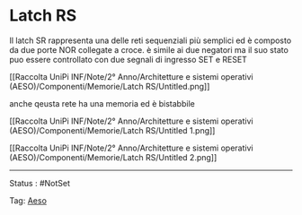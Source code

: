 # Latch RS

Il latch SR rappresenta una delle reti sequenziali più semplici ed è composto
da due porte NOR collegate a croce. è simile ai due negatori ma il suo stato puo essere controllato con due segnali di ingresso SET e RESET

[[Raccolta UniPi INF/Note/2° Anno/Architetture e sistemi operativi (AESO)/Componenti/Memorie/Latch RS/Untitled.png]]

anche qeusta rete ha una memoria ed è bistabbile

[[Raccolta UniPi INF/Note/2° Anno/Architetture e sistemi operativi (AESO)/Componenti/Memorie/Latch RS/Untitled 1.png]]

[[Raccolta UniPi INF/Note/2° Anno/Architetture e sistemi operativi (AESO)/Componenti/Memorie/Latch RS/Untitled 2.png]]

---

Status : #NotSet

Tag: [Aeso](../../../Architetture%20e%20sistemi%20operativi%20(AESO)%201e0e264228a748feabc5de07d5a770db.md)
